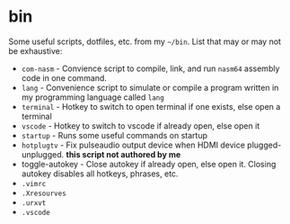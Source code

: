 # bin
Some useful scripts, dotfiles, etc. from my `~/bin`. List that may or may not be exhaustive:

* `com-nasm` - Convience script to compile, link, and run `nasm64` assembly
  code in one command.
* `lang` -  Convenience script to simulate or compile a program written in my
  programming language called `lang`
* `terminal` - Hotkey to switch to open terminal if one exists, else open
  a terminal
* `vscode` - Hotkey to switch to vscode if already open, else open it
* `startup` - Runs some useful commands on startup
* `hotplugtv` - Fix pulseaudio output device when HDMI device
  plugged-unplugged. **this script not authored by me**
* toggle-autokey - Close autokey if already open, else open it. Closing autokey
  disables all hotkeys, phrases, etc.
* `.vimrc`
* `.Xresourves`
* `.urxvt`
* `.vscode`
